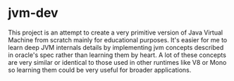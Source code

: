 # jvm-dev

This project is an attempt to create a very primitive version of Java Virtual Machine from scratch mainly for educational purposes. 
It's easier for me to learn deep JVM internals details by implementing jvm concepts described in oracle's spec rather than learning them by heart.
A lot of these concepts are very similar or identical to those used in other runtimes like V8 or Mono so learning them could be very useful for broader applications.
